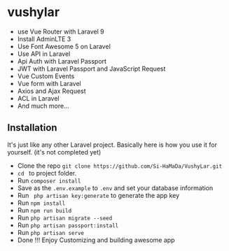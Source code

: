 # vushylar

* use Vue Router with Laravel 9
* Install AdminLTE 3
* Use Font Awesome 5 on Laravel
* Use API in Laravel
* Api Auth with Laravel Passport
* JWT with Laravel Passport and JavaScript Request
* Vue Custom Events
* Vue form with Laravel
* Axios and Ajax Request
* ACL in Laravel
* And much more...

## Installation

It's just like any other Laravel project. Basically here is how you use it for yourself. (it's not completed yet) 

* Clone the repo ` git clone https://github.com/Si-HaMaDa/VushyLar.git `
* `cd ` to project folder. 
* Run ` composer install `
* Save as the `.env.example` to `.env` and set your database information 
* Run ` php artisan key:generate` to generate the app key
* Run ` npm install ` 
* Run ` npm run build ` 
* Run ` php artisan migrate --seed ` 
* Run ` php artisan passport:install ` 
* Run ` php artisan serve ` 
* Done !!! Enjoy Customizing and building awesome app 



